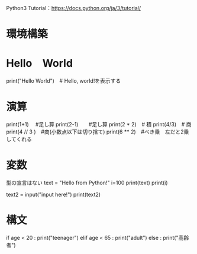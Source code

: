 Python3
Tutorial：https://docs.python.org/ja/3/tutorial/

# 環境構築


# Hello　World
print("Hello World")　# Hello, world!を表示する

# 演算
print(1+1) 　#足し算
print(2-1)　　#足し算
print(2 * 2)　# 積
print(4/3)　# 商
print(4 // 3 )　#商(小数点以下は切り捨て)
print(6 ** 2)　#べき乗　左だと2乗してくれる

# 変数
型の宣言はない
text = "Hello from Python!"
i=100
print(text)
print(i)

text2 = input("input here!")
print(text2)

# 構文
if age < 20 :
    print("teenager")
elif age < 65 :
	print("adult")
else :
	print("高齢者")
